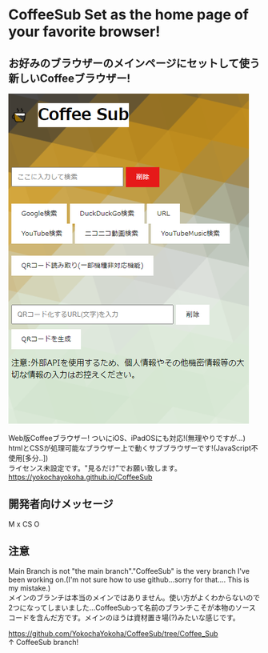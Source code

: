 # CoffeeSub Set as the home page of your favorite browser!  
## お好みのブラウザーのメインページにセットして使う新しいCoffeeブラウザー!  
![画像](./rev2.png "画像")　　

Web版Coffeeブラウザー! ついにiOS、iPadOSにも対応!(無理やりですが...)  
htmlとCSSが処理可能なブラウザー上で動くサブブラウザーです!(JavaScript不使用[多分..])  
ライセンス未設定です。"見るだけ"でお願い致します。
https://yokochayokoha.github.io/CoffeeSub  
## 開発者向けメッセージ  
M x
CS O
## 注意  
Main Branch is not "the main branch"."CoffeeSub" is the very branch I've been working on.(I'm not sure how to use github...sorry for that.... This is my mistake.)  
メインのブランチは本当のメインではありません。使い方がよくわからないので2つになってしまいました...CoffeeSubって名前のブランチこそが本物のソースコードを含んだ方です。メインのほうは資材置き場(?)みたいな感じです。  

https://github.com/YokochaYokoha/CoffeeSub/tree/Coffee_Sub  
↑ CoffeeSub branch!
